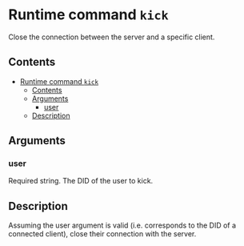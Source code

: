 # Runtime command `kick`

Close the connection between the server and a specific client.

## Contents

- [Runtime command `kick`](#runtime-command-kick)
  - [Contents](#contents)
  - [Arguments](#arguments)
    - [user](#user)
  - [Description](#description)

## Arguments

### user

Required string. The DID of the user to kick.

## Description

Assuming the user argument is valid (i.e. corresponds to the DID of a connected client), close their connection with the server. 
